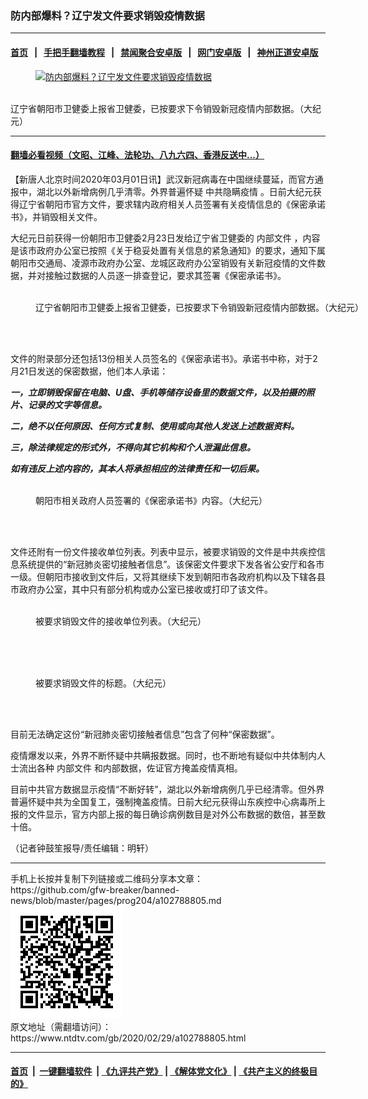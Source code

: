### 防内部爆料？辽宁发文件要求销毁疫情数据
------------------------

#### [首页](https://github.com/gfw-breaker/banned-news/blob/master/README.md) &nbsp;&nbsp;|&nbsp;&nbsp; [手把手翻墙教程](https://github.com/gfw-breaker/guides/wiki) &nbsp;&nbsp;|&nbsp;&nbsp; [禁闻聚合安卓版](https://github.com/gfw-breaker/bn-android) &nbsp;&nbsp;|&nbsp;&nbsp; [网门安卓版](https://github.com/oGate2/oGate) &nbsp;&nbsp;|&nbsp;&nbsp; [神州正道安卓版](https://github.com/SzzdOgate/update) 



<div><div class="featured_image">
 <a href="https://i.ntdtv.com/assets/uploads/2020/03/ER9c1OSWoAAmILC-1.jpg" target="_blank">
  <figure>
   <img alt="防内部爆料？辽宁发文件要求销毁疫情数据" src="https://i.ntdtv.com/assets/uploads/2020/03/ER9c1OSWoAAmILC-1-800x450.jpg"/>
  </figure><br/>
 </a>
 <span class="caption">
  辽宁省朝阳市卫健委上报省卫健委，已按要求下令销毁新冠疫情内部数据。（大纪元）
 </span>
</div>
</div><hr/>

#### [翻墙必看视频（文昭、江峰、法轮功、八九六四、香港反送中...）](https://github.com/gfw-breaker/banned-news/blob/master/pages/link3.md)

<div><div class="post_content" itemprop="articleBody">
 <p>
  【新唐人北京时间2020年03月01日讯】武汉新冠病毒在中国继续蔓延，而官方通报中，湖北以外新增病例几乎清零。外界普遍怀疑
  <ok href="https://www.ntdtv.com/gb/中共隐瞒疫情.htm">
   中共隐瞒疫情
  </ok>
  。日前大纪元获得辽宁省朝阳市官方文件，要求辖内政府相关人员签署有关疫情信息的《保密承诺书》，并销毁相关文件。
 </p>
 <p>
  大纪元日前获得一份朝阳市卫健委2月23日发给辽宁省卫健委的
  <ok href="https://www.ntdtv.com/gb/内部文件.htm">
   内部文件
  </ok>
  ，内容是该市政府办公室已按照《关于稳妥处置有关信息的紧急通知》的要求，通知下属朝阳市交通局、凌源市政府办公室、龙城区政府办公室销毁有关新冠疫情的文件数据，并对接触过数据的人员逐一排查登记，要求其签署《保密承诺书》。
 </p>
 <figure class="wp-caption aligncenter" id="attachment_102788809" style="width: 600px">
  <ok href="https://i.ntdtv.com/assets/uploads/2020/03/ER9c1OSWoAAmILC.jpg">
   <img alt="" class="wp-image-102788809 size-medium" src="https://i.ntdtv.com/assets/uploads/2020/03/ER9c1OSWoAAmILC-600x852.jpg"/>
  </ok>
  <br/><figcaption class="wp-caption-text">
   辽宁省朝阳市卫健委上报省卫健委，已按要求下令销毁新冠疫情内部数据。（大纪元）
  </figcaption><br/>
 </figure><br/>
 <p>
  文件的附录部分还包括13份相关人员签名的《保密承诺书》。承诺书中称，对于2月21日发送的保密数据，他们本人承诺：
 </p>
 <p>
  <strong>
   <em>
    一，立即销毁保留在电脑、U盘、手机等储存设备里的数据文件，以及拍摄的照片、记录的文字等信息。
   </em>
  </strong>
 </p>
 <p>
  <strong>
   <em>
    二，绝不以任何原因、任何方式复制、使用或向其他人发送上述数据资料。
   </em>
  </strong>
 </p>
 <p>
  <strong>
   <em>
    三，除法律规定的形式外，不得向其它机构和个人泄漏此信息。
   </em>
  </strong>
 </p>
 <p>
  <strong>
   <em>
    如有违反上述内容的，其本人将承担相应的法律责任和一切后果。
   </em>
  </strong>
 </p>
 <figure class="wp-caption aligncenter" id="attachment_102788811" style="width: 600px">
  <ok href="https://i.ntdtv.com/assets/uploads/2020/03/ER9c1OMWkAEKK51.jpg">
   <img alt="" class="wp-image-102788811 size-medium" src="https://i.ntdtv.com/assets/uploads/2020/03/ER9c1OMWkAEKK51-600x485.jpg"/>
  </ok>
  <br/><figcaption class="wp-caption-text">
   朝阳市相关政府人员签署的《保密承诺书》内容。（大纪元）
  </figcaption><br/>
 </figure><br/>
 <p>
  文件还附有一份文件接收单位列表。列表中显示，被要求销毁的文件是中共疾控信息系统提供的“新冠肺炎密切接触者信息”。该保密文件要求下发各省公安厅和各市一级。但朝阳市接收到文件后，又将其继续下发到朝阳市各政府机构以及下辖各县市政府办公室，其中只有部分机构或办公室已接收或打印了该文件。
 </p>
 <figure class="wp-caption aligncenter" id="attachment_102788815" style="width: 600px">
  <ok href="https://i.ntdtv.com/assets/uploads/2020/03/ER9c1OaWsAUxMat.jpg">
   <img alt="" class="wp-image-102788815 size-medium" src="https://i.ntdtv.com/assets/uploads/2020/03/ER9c1OaWsAUxMat-600x242.jpg"/>
  </ok>
  <br/><figcaption class="wp-caption-text">
   被要求销毁文件的接收单位列表。（大纪元）
  </figcaption><br/>
 </figure><br/>
 <figure class="wp-caption aligncenter" id="attachment_102788816" style="width: 600px">
  <ok href="https://i.ntdtv.com/assets/uploads/2020/03/ER9c1ORWsAIBRPn.jpg">
   <img alt="" class="wp-image-102788816 size-medium" src="https://i.ntdtv.com/assets/uploads/2020/03/ER9c1ORWsAIBRPn-600x527.jpg"/>
  </ok>
  <br/><figcaption class="wp-caption-text">
   被要求销毁文件的标题。（大纪元）
  </figcaption><br/>
 </figure><br/>
 <p>
  目前无法确定这份“新冠肺炎密切接触者信息”包含了何种“保密数据”。
 </p>
 <p>
  疫情爆发以来，外界不断怀疑中共瞒报数据。同时，也不断地有疑似中共体制内人士流出各种
  <ok href="https://www.ntdtv.com/gb/内部文件.htm">
   内部文件
  </ok>
  和内部数据，佐证官方掩盖疫情真相。
 </p>
 <p>
  目前中共官方数据显示疫情“不断好转”，湖北以外新增病例几乎已经清零。但外界普遍怀疑中共为全国复工，强制掩盖疫情。日前大纪元获得山东疾控中心病毒所上报的文件显示，官方内部上报的每日确诊病例数目是对外公布数据的数倍，甚至数十倍。
 </p>
 <p>
  （记者钟鼓笙报导/责任编辑：明轩）
 </p>
 <div class="single_ad">
 </div>
</div>
</div>
<hr/>
手机上长按并复制下列链接或二维码分享本文章：<br/>
https://github.com/gfw-breaker/banned-news/blob/master/pages/prog204/a102788805.md <br/>
<a href='https://github.com/gfw-breaker/banned-news/blob/master/pages/prog204/a102788805.md'><img src='https://github.com/gfw-breaker/banned-news/blob/master/pages/prog204/a102788805.md.png'/></a> <br/>
原文地址（需翻墙访问）：https://www.ntdtv.com/gb/2020/02/29/a102788805.html


------------------------
#### [首页](https://github.com/gfw-breaker/banned-news/blob/master/README.md) &nbsp;|&nbsp; [一键翻墙软件](https://github.com/gfw-breaker/nogfw/blob/master/README.md) &nbsp;| [《九评共产党》](https://github.com/gfw-breaker/9ping.md/blob/master/README.md#九评之一评共产党是什么) | [《解体党文化》](https://github.com/gfw-breaker/jtdwh.md/blob/master/README.md) | [《共产主义的终极目的》](https://github.com/gfw-breaker/gczydzjmd.md/blob/master/README.md)


<img src='http://gfw-breaker.win/banned-news/pages/prog204/a102788805.md' width='0px' height='0px'/>